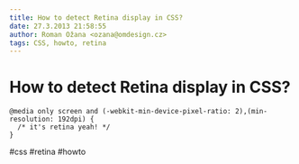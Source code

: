 ```yaml
---
title: How to detect Retina display in CSS?
date: 27.3.2013 21:58:55
author: Roman Ožana <ozana@omdesign.cz>
tags: CSS, howto, retina
---
```



# How to detect Retina display in CSS?

    @media only screen and (-webkit-min-device-pixel-ratio: 2),(min-resolution: 192dpi) {
      /* it's retina yeah! */
    }


 #css #retina #howto